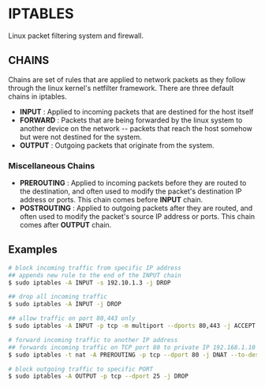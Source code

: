 # IPTABLES
Linux packet filtering system and firewall.


## CHAINS
Chains are set of rules that are applied to network packets as they follow through the linux kernel's netfilter framework. There are three default chains in iptables.

- **INPUT** : Applied to incoming packets that are destined for the host itself
- **FORWARD** : Packets that are being forwarded by the linux system to another device on the network -- packets that reach the host somehow but were not destined for the system.
- **OUTPUT** : Outgoing packets that originate from the system.

### Miscellaneous Chains

- **PREROUTING** : Applied to incoming packets before they are routed to the destination, and often used to modify the packet's destination IP address or ports. This chain comes before **INPUT** chain.
- **POSTROUTING** : Applied to outgoing packets after they are routed, and often used to modify the packet's source IP address or ports. This chain comes after **OUTPUT** chain.

## Examples

```bash
# block incoming traffic from specific IP address
## appends new rule to the end of the INPUT chain
$ sudo iptables -A INPUT -s 192.10.1.3 -j DROP

## drop all incoming traffic
$ sudo iptables -A INPUT -j DROP

## allow traffic on port 80,443 only
$ sudo iptables -A INPUT -p tcp -m multiport --dports 80,443 -j ACCEPT

# forward incoming traffic to another IP address
## forwards incoming traffic on TCP port 80 to private IP 192.168.1.10
$ sudo iptables -t nat -A PREROUTING -p tcp --dport 80 -j DNAT --to-destination 192.168.1.10:80

# block outgoing traffic to specific PORT
$ sudo iptables -A OUTPUT -p tcp --dport 25 -j DROP

```